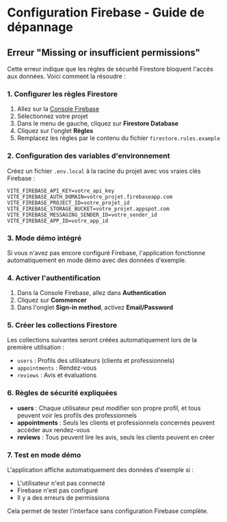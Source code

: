 # Configuration Firebase - Guide de dépannage

## Erreur "Missing or insufficient permissions"

Cette erreur indique que les règles de sécurité Firestore bloquent l'accès aux données. Voici comment la résoudre :

### 1. Configurer les règles Firestore

1. Allez sur la [Console Firebase](https://console.firebase.google.com/)
2. Sélectionnez votre projet
3. Dans le menu de gauche, cliquez sur **Firestore Database**
4. Cliquez sur l'onglet **Règles**
5. Remplacez les règles par le contenu du fichier `firestore.rules.example`

### 2. Configuration des variables d'environnement

Créez un fichier `.env.local` à la racine du projet avec vos vraies clés Firebase :

```env
VITE_FIREBASE_API_KEY=votre_api_key
VITE_FIREBASE_AUTH_DOMAIN=votre_projet.firebaseapp.com
VITE_FIREBASE_PROJECT_ID=votre_projet_id
VITE_FIREBASE_STORAGE_BUCKET=votre_projet.appspot.com
VITE_FIREBASE_MESSAGING_SENDER_ID=votre_sender_id
VITE_FIREBASE_APP_ID=votre_app_id
```

### 3. Mode démo intégré

Si vous n'avez pas encore configuré Firebase, l'application fonctionne automatiquement en mode démo avec des données d'exemple.

### 4. Activer l'authentification

1. Dans la Console Firebase, allez dans **Authentication**
2. Cliquez sur **Commencer**
3. Dans l'onglet **Sign-in method**, activez **Email/Password**

### 5. Créer les collections Firestore

Les collections suivantes seront créées automatiquement lors de la première utilisation :

- `users` : Profils des utilisateurs (clients et professionnels)
- `appointments` : Rendez-vous
- `reviews` : Avis et évaluations

### 6. Règles de sécurité expliquées

- **users** : Chaque utilisateur peut modifier son propre profil, et tous peuvent voir les profils des professionnels
- **appointments** : Seuls les clients et professionnels concernés peuvent accéder aux rendez-vous
- **reviews** : Tous peuvent lire les avis, seuls les clients peuvent en créer

### 7. Test en mode démo

L'application affiche automatiquement des données d'exemple si :

- L'utilisateur n'est pas connecté
- Firebase n'est pas configuré
- Il y a des erreurs de permissions

Cela permet de tester l'interface sans configuration Firebase complète.
